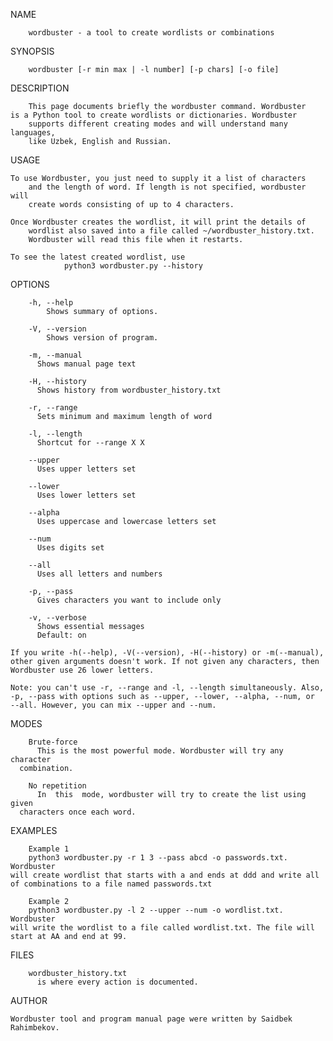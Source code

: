 NAME

        wordbuster - a tool to create wordlists or combinations

SYNOPSIS

        wordbuster [-r min max | -l number] [-p chars] [-o file]

DESCRIPTION

        This page documents briefly the wordbuster command. Wordbuster
	is a Python tool to create wordlists or dictionaries. Wordbuster
        supports different creating modes and will understand many languages,
        like Uzbek, English and Russian.

USAGE

	To use Wordbuster, you just need to supply it a list of characters
        and the length of word. If length is not specified, wordbuster will
        create words consisting of up to 4 characters.
	
 	Once Wordbuster creates the wordlist, it will print the details of
        wordlist also saved into a file called ~/wordbuster_history.txt.
        Wordbuster will read this file when it restarts.
	
 	To see the latest created wordlist, use
                python3 wordbuster.py --history

OPTIONS
        
        -h, --help
        	Shows summary of options.
        
        -V, --version
        	Shows version of program.

        -m, --manual
          Shows manual page text

        -H, --history
          Shows history from wordbuster_history.txt

        -r, --range
          Sets minimum and maximum length of word

        -l, --length
          Shortcut for --range X X
        
        --upper
          Uses upper letters set
	  
        --lower
          Uses lower letters set
	  
        --alpha
          Uses uppercase and lowercase letters set
	  
        --num
          Uses digits set
	  
        --all
          Uses all letters and numbers
        
        -p, --pass
          Gives characters you want to include only
	  
        -v, --verbose
          Shows essential messages
          Default: on

	If you write -h(--help), -V(--version), -H(--history) or -m(--manual),
 	other given arguments doesn't work. If not given any characters, then
  	Wordbuster use 26 lower letters.
	
	Note: you can't use -r, --range and -l, --length simultaneously. Also,
 	-p, --pass with options such as --upper, --lower, --alpha, --num, or
  	--all. However, you can mix --upper and --num.

MODES

        Brute-force
          This is the most powerful mode. Wordbuster will try any character
	  combination.

        No repetition
          In  this  mode, wordbuster will try to create the list using given
	  characters once each word.

EXAMPLES

        Example 1
        python3 wordbuster.py -r 1 3 --pass abcd -o passwords.txt. Wordbuster
	will create wordlist that starts with a and ends at ddd and write all
	of combinations to a file named passwords.txt

        Example 2
        python3 wordbuster.py -l 2 --upper --num -o wordlist.txt. Wordbuster
	will write the wordlist to a file called wordlist.txt. The file will
	start at AA and end at 99.

FILES

        wordbuster_history.txt
          is where every action is documented.

AUTHOR

 	Wordbuster tool and program manual page were written by Saidbek Rahimbekov.
